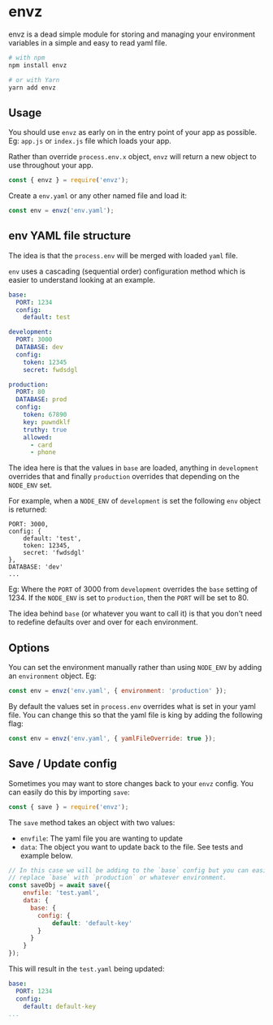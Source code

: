 # envz

envz is a dead simple module for storing and managing your environment variables in a simple and easy to read yaml file.

```bash
# with npm
npm install envz

# or with Yarn
yarn add envz
```

## Usage

You should use `envz` as early on in the entry point of your app as possible. Eg: `app.js` or `index.js` file which loads your app. 

Rather than override `process.env.x` object, `envz` will return a new object to use throughout your app. 

```javascript
const { envz } = require('envz');
```

Create a `env.yaml` or any other named file and load it:

```javascript
const env = envz('env.yaml');
```

## env YAML file structure

The idea is that the `process.env` will be merged with loaded `yaml` file. 

`env` uses a cascading (sequential order) configuration method which is easier to understand looking at an example.

``` yaml
base:
  PORT: 1234
  config:
    default: test

development:
  PORT: 3000
  DATABASE: dev
  config:
    token: 12345
    secret: fwdsdgl

production:
  PORT: 80
  DATABASE: prod
  config:
    token: 67890
    key: puwndklf
    truthy: true
    allowed:
      - card
      - phone
```

The idea here is that the values in `base` are loaded, anything in `development` overrides that and finally `production` overrides that depending on the `NODE_ENV` set.

For example, when a `NODE_ENV` of `development` is set the following `env` object is returned:

```
PORT: 3000,
config: { 
    default: 'test', 
    token: 12345, 
    secret: 'fwdsdgl' 
},
DATABASE: 'dev'
...
```

Eg: Where the `PORT` of 3000 from `development` overrides the `base` setting of 1234. If the `NODE_ENV` is set to `production`, then the `PORT` will be set to 80.

The idea behind `base` (or whatever you want to call it) is that you don't need to redefine defaults over and over for each environment.

## Options

You can set the environment manually rather than using `NODE_ENV` by adding an `environment` object. Eg:

``` javascript
const env = envz('env.yaml', { environment: 'production' });
```

By default the values set in `process.env` overrides what is set in your yaml file. You can change this so that the yaml file is king by adding the following flag:

``` javascript
const env = envz('env.yaml', { yamlFileOverride: true });
```

## Save / Update config

Sometimes you may want to store changes back to your `envz` config. You can easily do this by importing `save`:

``` javascript
const { save } = require('envz');
```

The `save` method takes an object with two values:

- `envfile`: The yaml file you are wanting to update
- `data`: The object you want to update back to the file. See tests and example below.

``` javascript
// In this case we will be adding to the `base` config but you can easily
// replace `base` with `production` or whatever environment.
const saveObj = await save({
    envfile: 'test.yaml',
    data: {
      base: {
        config: {
            default: 'default-key'
        }
      }
    }
});
```

This will result in the `test.yaml` being updated:

``` yaml
base:
  PORT: 1234
  config:
    default: default-key
...
```